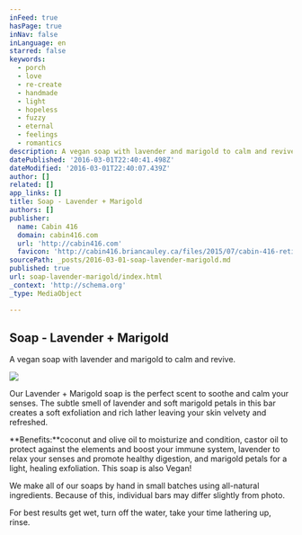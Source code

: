 ```yaml
---
inFeed: true
hasPage: true
inNav: false
inLanguage: en
starred: false
keywords:
  - porch
  - love
  - re-create
  - handmade
  - light
  - hopeless
  - fuzzy
  - eternal
  - feelings
  - romantics
description: A vegan soap with lavender and marigold to calm and revive.
datePublished: '2016-03-01T22:40:41.498Z'
dateModified: '2016-03-01T22:40:07.439Z'
author: []
related: []
app_links: []
title: Soap - Lavender + Marigold
authors: []
publisher:
  name: Cabin 416
  domain: cabin416.com
  url: 'http://cabin416.com'
  favicon: 'http://cabin416.briancauley.ca/files/2015/07/cabin-416-retina.png'
sourcePath: _posts/2016-03-01-soap-lavender-marigold.md
published: true
url: soap-lavender-marigold/index.html
_context: 'http://schema.org'
_type: MediaObject

---
```

<article style=""><h1>Soap - Lavender + Marigold</h1><p>A vegan soap with lavender and marigold to calm and revive.</p><img src="https://s3-us-west-2.amazonaws.com/the-grid-img/p/a155047aa330515cf95b0f516604752989a19eef.jpg" /></article>

Our Lavender + Marigold soap is the perfect scent to soothe and calm your senses. The subtle smell of lavender and soft marigold petals in this bar creates a soft exfoliation and rich lather leaving your skin velvety and refreshed.

**Benefits:**coconut and olive oil to moisturize and condition, castor oil to protect against the elements and boost your immune system, lavender to relax your senses and promote healthy digestion, and marigold petals for a light, healing exfoliation. This soap is also Vegan!

We make all of our soaps by hand in small batches using all-natural ingredients. Because of this, individual bars may differ slightly from photo.

For best results get wet, turn off the water, take your time lathering up, rinse.